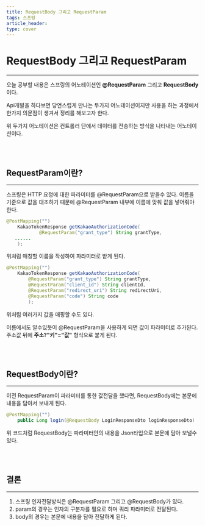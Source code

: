 ```yaml
---
title: RequestBody 그리고 RequestParam
tags: 스프링
article_header:
type: cover
---
```

# RequestBody 그리고 RequestParam

---

오늘 공부할 내용은 스프링의 어노테이션인 **@RequestParam** 그리고 **RequestBody**이다.

Api개발을 하다보면 당연스럽게 만나는 두가지 어노테이션이지만 사용을 하는 과정에서 한가지 의문점이 생겨서 정리를 해보고자 한다.

위 두가지 어노테이션은 컨트롤러 단에서 데이터를 전송하는 방식을 나타내는 어노테이션이다.

<br><br>

## RequestParam이란?

---

스프링은 HTTP 요청에 대한 파라미터를 @RequestParam으로 받을수 있다. 이름을 기준으로 값을 대조하기 때문에 @RequestParam 내부에 이름에 맞춰 값을 넣어줘야 한다.



````java
@PostMapping("")
    KakaoTokenResponse getKakaoAuthorizationCode(
            @RequestParam("grant_type") String grantType,
   ......
    );
   ````

위처럼 매칭할 이름을 작성하여 파라미터로 받게 된다.

````java
@PostMapping("")
    KakaoTokenResponse getKakaoAuthorizationCode(
        @RequestParam("grant_type") String grantType,
        @RequestParam("client_id") String clientId,
        @RequestParam("redirect_uri") String redirectUri,
        @RequestParam("code") String code
        );
````

위처럼 여러가지 값을 매핑할 수도 있다.

이름에서도 알수있듯이 @RequestParam을 사용하게 되면 값이 파라미터로 추가된다.
주소값 뒤에 **주소?"키"="값"** 형식으로 붙게 된다.

<br><br>

## RequestBody이란?

---

이전 RequestParam이 파라미터를 통한 값전달을 했다면, RequestBody에는 본문에 내용을 담아서 보내게 된다.

````java
@PostMapping("")
    public Long login(@RequestBody LoginResponseDto loginResponseDto)
````

위 코드처럼 RequestBody는 파라미터안의 내용을 Json타입으로 본문에 담아 보낼수 있다.

<br><br>

## 결론

---

1. 스프링 인자전달방식은 @RequestParam 그리고 @RequestBody가 있다.
2. param의 경우는 인자의 구분자를 필요로 하며 쿼리 파라미터로 전달된다.
3. body의 경우는 본문에 내용을 담아 전달하게 된다.


